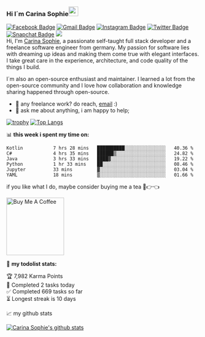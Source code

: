 ### Hi I´m Carina Sophie<img src="https://media.giphy.com/media/hvRJCLFzcasrR4ia7z/giphy.gif" width="25px">
[![Facebook Badge](https://img.shields.io/badge/-CarinaSchoppe-005eff?style=flat&labelColor=005eff&logo=Facebook&logoColor=darkblue&link=https://www.facebook.com/CarinaSophieSchoppe/)](https://www.facebook.com/CarinaSophieSchoppe/)
[![Gmail Badge](https://img.shields.io/badge/-CarinaSchoppe-c14438?style=flat&logo=Gmail&logoColor=white&link=mailto:carina.schoppe2912@gmail.com)](mailto:carina.schoppe2912@gmail.com)
[![Instagram Badge](https://img.shields.io/badge/-@SchoppeCarina-purple?style=flat&logo=instagram&logoColor=white&link=https://instagram.com/schoppecarina/)](https://instagram.com/schoppecarina)
[![Twitter Badge](https://img.shields.io/badge/-@CarinaSchoppe-1ca0f1?style=flat&labelColor=1ca0f1&logo=twitter&logoColor=white&link=https://twitter.com/carinaschoppe)](https://twitter.com/carinaschoppe)
[![Snapchat Badge](https://img.shields.io/badge/-@CarinaSchoppe-f0ff00?style=flat&labelColor=f0ff00&logo=Snapchat&logoColor=black&)]()
![](https://visitor-badge.glitch.me/badge?page_id=pixelsde.pixelsde)
<br />
Hi, I'm [Carina Sophie](https://github.com/PixelsDE/), a passionate self-taught full stack developer and a freelance software engineer from germany. My passion for software lies with dreaming up ideas and making them come true with elegant interfaces. I take great care in the experience, architecture, and code quality of the things I build.

I´m also an open-source enthusiast and maintainer. I learned a lot from the open-source community and I love how collaboration and knowledge sharing happened through open-source.
- 💼 any freelance work? do reach, [email](mailto:carina.schoppe2912@gmail.com) :)
- 💬 ask me about anything, i am happy to help;

[![trophy](https://github-profile-trophy.vercel.app/?username=carinaschoppe&theme=onedark)](https://github.com/ryo-ma/github-profile-trophy)
[![Top Langs](https://github-readme-stats.vercel.app/api/top-langs/?username=carinaschoppe&theme=radical)](https://github.com/anuraghazra/github-readme-stats)
  

📊 **this week i spent my time on:**
<!--START_SECTION:waka-->

```text
Kotlin           7 hrs 28 mins   ██████████░░░░░░░░░░░░░░░   40.36 %
C#               4 hrs 35 mins   ██████▒░░░░░░░░░░░░░░░░░░   24.82 %
Java             3 hrs 33 mins   ████▓░░░░░░░░░░░░░░░░░░░░   19.22 %
Python           1 hr 33 mins    ██░░░░░░░░░░░░░░░░░░░░░░░   08.46 %
Jupyter          33 mins         ▓░░░░░░░░░░░░░░░░░░░░░░░░   03.04 %
YAML             18 mins         ▒░░░░░░░░░░░░░░░░░░░░░░░░   01.66 %
```

<!--END_SECTION:waka-->

if you like what I do, maybe consider buying me a tea 🥺👉👈

<a href="https://paypal.me/CarinaSophieSchoppe" target="_blank"><img src="https://cdn.buymeacoffee.com/buttons/v2/default-red.png" alt="Buy Me A Coffee" width="150" ></a>

🚧 **my todolist stats:**
<!-- TODO-IST:START -->
🏆  7,982 Karma Points           
🌸  Completed 2 tasks today           
✅  Completed 669 tasks so far           
⏳  Longest streak is 10 days
<!-- TODO-IST:END -->


📈 my github stats

[![Carina Sophie's github stats](https://github-readme-stats.vercel.app/api?username=carinaschoppe&count_private=true&show_icons=true&theme=radical&show_owner=true)](https://github.com/carinaschoppe)




